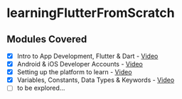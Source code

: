 # learningFlutterFromScratch

## Modules Covered
- [x] Intro to App Development, Flutter & Dart - [Video](https://youtu.be/IfUjHNODRoM?si=VE0DoZPJJhBY_N8F)
- [x] Android & iOS Developer Accounts - [Video](https://youtu.be/9cTNabpKtCE?si=ar5KGKgyjFjh_slE)
- [x] Setting up the platform to learn - [Video](https://youtu.be/9cTNabpKtCE?si=yFdDXKr6Z5owf5iZ)
- [x] Variables, Constants, Data Types & Keywords - [Video](https://youtu.be/niAmg31m0aE?si=i82HSwJrVTfMx7A6)
- [ ] to be explored...

